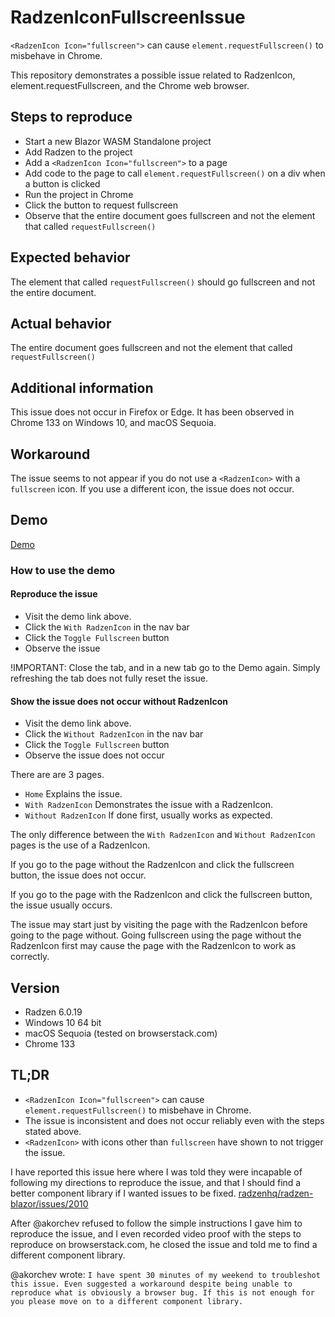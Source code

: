 # RadzenIconFullscreenIssue
`<RadzenIcon Icon="fullscreen">` can cause `element.requestFullscreen()` to misbehave in Chrome.

This repository demonstrates a possible issue related to RadzenIcon, element.requestFullscreen, and the Chrome web browser.

## Steps to reproduce
- Start a new Blazor WASM Standalone project
- Add Radzen to the project
- Add a `<RadzenIcon Icon="fullscreen">` to a page
- Add code to the page to call `element.requestFullscreen()` on a div when a button is clicked
- Run the project in Chrome
- Click the button to request fullscreen
- Observe that the entire document goes fullscreen and not the element that called `requestFullscreen()`

## Expected behavior
The element that called `requestFullscreen()` should go fullscreen and not the entire document.

## Actual behavior
The entire document goes fullscreen and not the element that called `requestFullscreen()`

## Additional information
This issue does not occur in Firefox or Edge. It has been observed in Chrome 133 on Windows 10, and macOS Sequoia.

## Workaround
The issue seems to not appear if you do not use a `<RadzenIcon>` with a `fullscreen` icon. If you use a different icon, the issue does not occur.

## Demo
[Demo](https://lostbeard.github.io/RadzenIconFullscreenIssue/)

### How to use the demo

#### Reproduce the issue
- Visit the demo link above.
- Click the `With RadzenIcon` in the nav bar
- Click the `Toggle Fullscreen` button
- Observe the issue

!IMPORTANT: Close the tab, and in a new tab go to the Demo again. Simply refreshing the tab does not fully reset the issue.

#### Show the issue does not occur without RadzenIcon
- Visit the demo link above.
- Click the `Without RadzenIcon` in the nav bar
- Click the `Toggle Fullscreen` button
- Observe the issue does not occur

There are are 3 pages.  
- `Home` Explains the issue.
- `With RadzenIcon` Demonstrates the issue with a RadzenIcon.
- `Without RadzenIcon` If done first, usually works as expected.

The only difference between the `With RadzenIcon` and `Without RadzenIcon` pages is the use of a RadzenIcon.

If you go to the page without the RadzenIcon and click the fullscreen button, the issue does not occur.

If you go to the page with the RadzenIcon and click the fullscreen button, the issue usually occurs.

The issue may start just by visiting the page with the RadzenIcon before going to the page without. Going fullscreen using the page without the RadzenIcon first may cause the page with the RadzenIcon to work as correctly. 

## Version
- Radzen 6.0.19
- Windows 10 64 bit
- macOS Sequoia (tested on browserstack.com)
- Chrome 133

## TL;DR
- `<RadzenIcon Icon="fullscreen">` can cause `element.requestFullscreen()` to misbehave in Chrome.
- The issue is inconsistent and does not occur reliably even with the steps stated above.
- `<RadzenIcon>` with icons other than `fullscreen` have shown to not trigger the issue.


I have reported this issue here where I was told they were incapable of following my directions to reproduce the issue, and that I should find a better component library if I wanted issues to be fixed.
[radzenhq/radzen-blazor/issues/2010](https://github.com/radzenhq/radzen-blazor/issues/2010)

After @akorchev refused to follow the simple instructions I gave him to reproduce the issue, and I even recorded video proof with the steps to reproduce on browserstack.com, he closed the issue and told me to find a different component library.

@akorchev wrote:
`I have spent 30 minutes of my weekend to troubleshot this issue. Even suggested a workaround despite being unable to reproduce what is obviously a browser bug. If this is not enough for you please move on to a different component library.`

